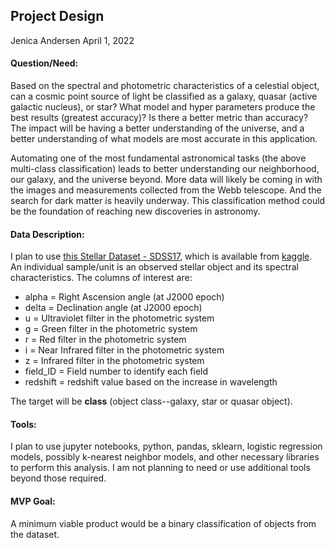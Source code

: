## Project Design
Jenica Andersen April 1, 2022

#### Question/Need:

Based on the spectral and photometric characteristics of a celestial object, can a cosmic point source of light be classified as a galaxy, quasar (active galactic nucleus), or star? What model and hyper parameters produce the best results (greatest accuracy)? Is there a better metric than accuracy?
The impact will be having a better understanding of the universe, and a better understanding of what models are most accurate in this application.

Automating one of the most fundamental astronomical tasks (the above multi-class classification) leads to better understanding our neighborhood, our galaxy, and the universe beyond. More data will likely be coming in with the images and measurements collected from the Webb telescope. And the search for dark matter is heavily underway. This classification method could be the foundation of reaching new discoveries in astronomy.

#### Data Description:

I plan to use [this Stellar Dataset - SDSS17](https://www.kaggle.com/datasets/fedesoriano/stellar-classification-dataset-sdss17), which is available from [kaggle](kaggle.com). 
An individual sample/unit is an observed stellar object and its spectral characteristics. 
The columns of interest are: 
* alpha = Right Ascension angle (at J2000 epoch)
* delta = Declination angle (at J2000 epoch)
* u = Ultraviolet filter in the photometric system
* g = Green filter in the photometric system
* r = Red filter in the photometric system
* i = Near Infrared filter in the photometric system
* z = Infrared filter in the photometric system
* field_ID = Field number to identify each field
* redshift = redshift value based on the increase in wavelength

The target will be **class** (object class--galaxy, star or quasar object).

#### Tools:
I plan to use jupyter notebooks, python, pandas, sklearn, logistic regression models, possibly k-nearest neighbor models, and other necessary libraries to perform this analysis. I am not planning to need or use additional tools beyond those required.

#### MVP Goal:

A minimum viable product would be a binary classification of objects from the dataset. 

